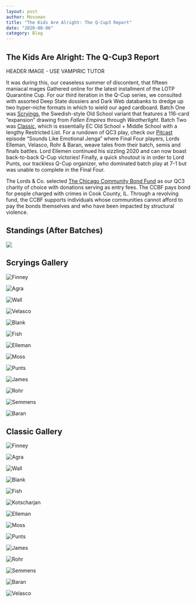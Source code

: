 ```yaml
---
layout: post
author: Mossman
title: "The Kids Are Alright: The Q-Cup3 Report"
date: "2020-08-06"
category: Blog
---
```


## The Kids Are Alright: The Q-Cup3 Report

HEADER IMAGE - USE VAMPIRIC TUTOR

It was during this, our ceaseless summer of discontent, that fifteen maniacal mages Gathered online for the latest installment of the LOTP Quarantine Cup. For our third iteration in the Q-Cup series, we consulted with assorted Deep State dossiers and Dark Web databanks to dredge up two hyper-niche formats in which to wield our aged cardboard. Batch One was [Scryings](https://oldschool-mtg.blogspot.com/p/scryings.html), the Swedish-style Old School variant that features a 116-card “expansion” drawing from _Fallen Empires_ through _Weatherlight_. Batch Two was [Classic](https://www.eternalcentral.com/classicmagicrules/), which is essentially EC Old School + Middle School with a lengthy Restricted List. For a rundown of QC3 play, check our [Pitcast](https://lordsofthepit.com/2020/07/21/sounds-like-emoitonal-jenga/) episode “Sounds Like Emotional Jenga” where Final Four players, Lords Elleman, Velasco, Rohr & Baran, weave tales from their batch, semis and finals battles. Lord Ellemen continued his sizzling 2020 and can now boast back-to-back Q-Cup victories! Finally, a quick shoutout is in order to Lord Punts, our trackless Q-Cup organizer, who dominated batch play at 7-1 but was unable to complete in the Final Four.

The Lords & Co. selected [The Chicago Community Bond Fund](https://chicagobond.org/) as our QC3 charity of choice with donations serving as entry fees. The CCBF pays bond for people charged with crimes in Cook County, IL. Through a revolving fund, the CCBF supports individuals whose communities cannot afford to pay the bonds themselves and who have been impacted by structural violence.

## Standings (After Batches)

![](/assets/images/2020/QC3Standings.jpg)

## Scryings Gallery

![Finney](/assets/images/2020/AlanScry.jpg)

![Agra](/assets/images/2020/BobScry.jpg)

![Wall](/assets/images/2020/CamScry.jpeg)

![Velasco](/assets/images/2020/DavidScry.jpg)

![Blank](/assets/images/2020/IanSCryings.jpg)

![Fish](/assets/images/2020/JesseSCry.jpg)

![Elleman](/assets/images/2020/LorienEsper_Scryings.png)

![Moss](/assets/images/2020/MossScry.jpg)

![Punts](/assets/images/2020/PuntsScry.jpg)

![James](/assets/images/2020/RajahScry.jpg)

![Rohr](/assets/images/2020/RohrScry.jpg)

![Semmens](/assets/images/2020/ShaneScry.jpg)

![Baran](/assets/images/2020/TimScry.JPG)

## Classic Gallery

![Finney](/assets/images/2020/AlanClassic.jpg)

![Agra](/assets/images/2020/BobClassic.jpg)

![Wall](/assets/images/2020/CamClassic.jpg)

![Blank](/assets/images/2020/IanClassic.jpg)

![Fish](/assets/images/2020/JesseClassic.jpg)

![Kotscharjan](/assets/images/2020/LilGregClassic.jpg)

![Elleman](/assets/images/2020/LorienClassicTinker.png)

![Moss](/assets/images/2020/MossClassic.jpg)

![Punts](/assets/images/2020/PuntsClassic.jpg)

![James](/assets/images/2020/RajahClassic.jpg)

![Rohr](/assets/images/2020/RohrClassic.jpg)

![Semmens](/assets/images/2020/ShaneClassic.jpg)

![Baran](/assets/images/2020/TimClassic.JPG)

![Velasco](/assets/images/2020/DavidClassic.jpg)
